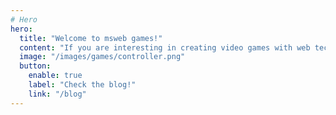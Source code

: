 ```yaml
---
# Hero
hero:
  title: "Welcome to msweb games!"
  content: "If you are interesting in creating video games with web technologies or game engines, you might like this page!"
  image: "/images/games/controller.png"
  button:
    enable: true
    label: "Check the blog!"
    link: "/blog"
---
```

